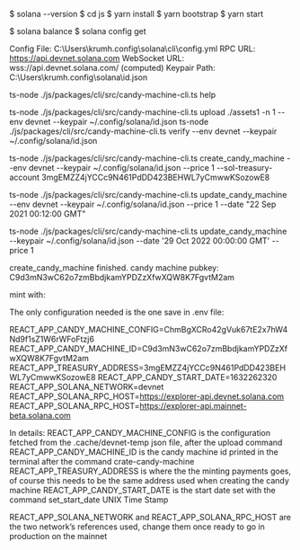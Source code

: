 $ solana --version
$ cd js
$ yarn install
$ yarn bootstrap
$ yarn start

$ solana balance
$ solana config get

Config File: C:\Users\krumh\.config\solana\cli\config.yml
RPC URL: https://api.devnet.solana.com
WebSocket URL: wss://api.devnet.solana.com/ (computed)
Keypair Path: C:\Users\krumh\.config\solana\id.json 

ts-node  ./js/packages/cli/src/candy-machine-cli.ts  help

ts-node ./js/packages/cli/src/candy-machine-cli.ts upload ./assets1 -n 1  --env devnet  --keypair ~/.config/solana/id.json 
ts-node ./js/packages/cli/src/candy-machine-cli.ts verify  --env devnet --keypair ~/.config/solana/id.json 

ts-node  ./js/packages/cli/src/candy-machine-cli.ts create_candy_machine --env devnet --keypair ~/.config/solana/id.json --price 1 --sol-treasury-account 3mgEMZZ4jYCCc9N461PdDD423BEHWL7yCmwwKSozowE8  

ts-node ./js/packages/cli/src/candy-machine-cli.ts update_candy_machine --env devnet --keypair ~/.config/solana/id.json --price 1 --date "22 Sep 2021 00:12:00 GMT"

ts-node  ./js/packages/cli/src/candy-machine-cli.ts update_candy_machine --keypair ~/.config/solana/id.json --date '29 Oct 2022 00:00:00 GMT' --price 1

create_candy_machine finished. candy machine pubkey: C9d3mN3wC62o7zmBbdjkamYPDZzXfwXQW8K7FgvtM2am


mint with: 


The only configuration needed is the one save in .env file:

REACT_APP_CANDY_MACHINE_CONFIG=ChmBgXCRo42gVuk67tE2x7hW4Nd9f1sZ1W6rWFoFtzj6
REACT_APP_CANDY_MACHINE_ID=C9d3mN3wC62o7zmBbdjkamYPDZzXfwXQW8K7FgvtM2am
REACT_APP_TREASURY_ADDRESS=3mgEMZZ4jYCCc9N461PdDD423BEHWL7yCmwwKSozowE8
REACT_APP_CANDY_START_DATE=1632262320 
REACT_APP_SOLANA_NETWORK=devnet
REACT_APP_SOLANA_RPC_HOST=https://explorer-api.devnet.solana.com
REACT_APP_SOLANA_RPC_HOST=https://explorer-api.mainnet-beta.solana.com

In details:
REACT_APP_CANDY_MACHINE_CONFIG is the configuration fetched from the .cache/devnet-temp json file, after the upload command
REACT_APP_CANDY_MACHINE_ID is the candy machine id printed in the terminal after the command crate-candy-machine
REACT_APP_TREASURY_ADDRESS is where the the minting payments goes, of course this needs to be the same address used when creating the candy machine
REACT_APP_CANDY_START_DATE is the start date set with the command  set_start_date UNIX Time Stamp

REACT_APP_SOLANA_NETWORK and REACT_APP_SOLANA_RPC_HOST are the two network’s references used, change them once ready to go in production on the mainnet